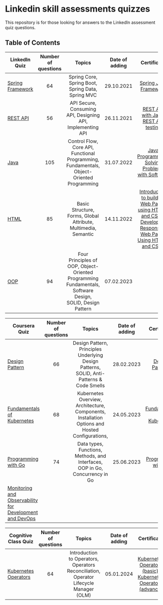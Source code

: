 # Linkedin skill assessments quizzes

This repository is for those looking for answers to the LinkedIn assessment quiz questions.

## Table of Contents

| LinkedIn Quiz                                         | Number of questions |                                                  Topics                                                  | Date of adding |                                                                                                                 Certificate                                                                                                                 |
|-------------------------------------------------------|:-------------------:|:--------------------------------------------------------------------------------------------------------:|:--------------:|:-------------------------------------------------------------------------------------------------------------------------------------------------------------------------------------------------------------------------------------------:|
| [Spring Framework](linkedin/spring-framework-quiz.md) |         64          |                            Spring Core, Spring Boot, Spring Data, Spring MVC                             |   29.10.2021   |                                                                        [Spring Java Framework](https://api.selcdn.ru/v1/SEL_72086/prodLMS/files/cloud/27764_eng.pdf)                                                                        |
| [REST API](linkedin/rest-api-quiz.md)                 |         56          |                        API Secure, Consuming API, Designing API, Implementing API                        |   26.11.2021   |           [REST API with Java](https://skillsoft.digitalbadges-eu.skillsoft.com/8a316135-de66-478d-9e31-99158b94484c#gs.hmjtru),  [REST API testing](https://www.udemy.com/certificate/UC-f2e789c4-94a2-43cf-b422-aa5f226fca33/)            |
| [Java](linkedin/java-quiz.md)                         |         105         |        Control Flow, Core API, Functional Programming, Fundamentals, Object-Oriented Programming         |   31.07.2022   |                                                        [Java Programming: Solving Problems with Software](https://www.coursera.org/account/accomplishments/certificate/NMSERQZMC4SM)                                                        |
| [HTML](linkedin/html-quiz.md)                         |         85          |                      Basic Structure, Forms, Global Attribute, Multimedia, Semantic                      |   14.11.2022   | [Introduction to building Web Pages using HTML5 and CSS3](https://coursera.org/share/592966e4edfb5abcd64b225dc1673259), [Developing Responsive Web Pages Using HTML5 and CSS3](https://coursera.org/share/96e164c6977f06a5cf3369add93ea312) |
| [OOP](linkedin/oop.md)                                |         94          | Four Principles of OOP, Object-Oriented Programming Fundamentals, Software Design, SOLID, Design Pattern |   07.02.2023   |                                                                                                                                                                                                                                             |

| Coursera Quiz                                                                                       | Number of questions |                                             Topics                                             | Date of adding |                                             Certificate                                             |
|-----------------------------------------------------------------------------------------------------|:-------------------:|:----------------------------------------------------------------------------------------------:|:--------------:|:---------------------------------------------------------------------------------------------------:|
| [Design Pattern](coursera/design-pattern.md)                                                        |         66          |   Design Pattern, Principles Underlying Design Patterns, SOLID, Anti-Patterns & Code Smells    |   28.02.2023   |    [Design Patterns](https://www.coursera.org/account/accomplishments/certificate/SK8QNK6XC2H6)     |
| [Fundamentals of Kubernetes](coursera/k8s.md)                                                       |         68          | Kubernetes Overview, Architecture, Components, Installation Options and Hosted Configurations, |   24.05.2023   | [Fundamentals of Kubernetes](https://www.coursera.org/account/accomplishments/verify/VMG2D6KB48XS)  |
| [Programming with Go](coursera/programming-with-go.md)                                              |         74          |          Data types, Functions, Methods, and Interfaces, OOP in Go, Concurrency in Go          |   25.06.2023   | [Programming with Go](https://www.coursera.org/account/accomplishments/specialization/W9M37VU3HHU7) |
| [Monitoring and Observability for Development and DevOps](coursera/monitoring-and-observability.md) |                     |                                                                                                |                |                                                                                                     |

| Сognitive Class Quiz                                           | Number of questions |                                        Topics                                         | Date of adding |                                                                                                            Certificate                                                                                                             |
|----------------------------------------------------------------|:-------------------:|:-------------------------------------------------------------------------------------:|:--------------:|:----------------------------------------------------------------------------------------------------------------------------------------------------------------------------------------------------------------------------------:|
| [Kubernetes Operators](cognitiveclass/kubernetes-operators.md) |         64          | Introduction to Operators, Operators Reconciliation, Operator Lifecycle Manager (OLM) |   05.01.2024   | [Kubernetes Operators (basic)](https://courses.cognitiveclass.ai/certificates/c1fa3c0ecda04aeeaa0077540a562ec1), [Kubernetes Operators (advance)](https://courses.cognitiveclass.ai/certificates/84481db6923446979f438f42ec7e8459) |
